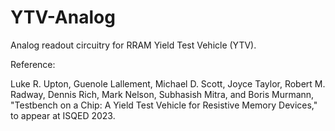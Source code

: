 # YTV-Analog

Analog readout circuitry for RRAM Yield Test Vehicle (YTV).

Reference:

Luke R. Upton, Guenole Lallement, Michael D. Scott, Joyce Taylor, Robert M. Radway, Dennis Rich, Mark Nelson, Subhasish Mitra, and Boris Murmann, "Testbench on a Chip: A Yield Test Vehicle for Resistive Memory Devices," to appear at ISQED 2023.
